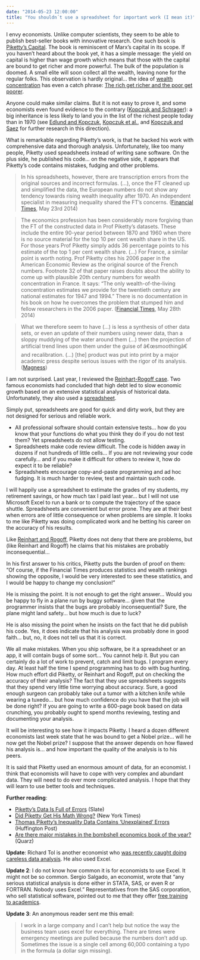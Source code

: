 ```yaml
---
date: "2014-05-23 12:00:00"
title: "You shouldn´t use a spreadsheet for important work (I mean it)"
---
```




I envy economists. Unlike computer scientists, they seem to be able to publish best-seller books with innovative research. One such book is [Piketty&rsquo;s Capital](https://www.amazon.com/Capital-Twenty-First-Century-Thomas-Piketty/dp/067443000X). The book is reminiscent of Marx&rsquo;s capital in its scope. If you haven&rsquo;t heard about the book yet, it has a simple message: the yield on capital is higher than wage growth which means that those with the capital are bound to get richer and more powerful. The bulk of the population is doomed. A small elite will soon collect all the wealth, leaving none for the regular folks. This observation is hardly original&hellip; the idea of [wealth concentration](https://en.wikipedia.org/wiki/Wealth_condensation) has even a catch phrase: [The rich get richer and the poor get poorer](https://en.wikipedia.org/wiki/The_rich_get_richer_and_the_poor_get_poorer).

Anyone could make similar claims. But it is not easy to prove it, and some economists even found evidence to the contrary ([Kopczuk and Schrager](http://www.foreignaffairs.com/articles/141431/wojciech-kopczuk-and-allison-schrager/the-inequality-illusion)): a big inheritance is less likely to land you in the list of the richest people today than in 1970 (see [Edlund and Kopczuk](http://www.nber.org/papers/w13162), [Kopczuk et al.](http://qje.oxfordjournals.org/content/125/1/91.abstract), and [Kopczuk and Saez](http://www.nber.org/papers/w10399) for further research in this direction).

What is remarkable regarding Piketty&rsquo;s work, is that he backed his work with comprehensive data and thorough analysis. Unfortunately, like too many people, Piketty used speadsheets instead of writing sane software. On the plus side, he published his code&hellip; on the negative side, it appears that Piketty&rsquo;s code contains mistakes, fudging and other problems.

> In his spreadsheets, however, there are transcription errors from the original sources and incorrect formulas. (&hellip;), once the FT cleaned up and simplified the data, the European numbers do not show any tendency towards rising wealth inequality after 1970. An independent specialist in measuring inequality shared the FT&rsquo;s concerns. ([Financial Times](https://www.ft.com/cms/s/2/e1f343ca-e281-11e3-89fd-00144feabdc0.html#ixzz32p4JiZA2), May 23rd 2014)


> The economics profession has been considerably more forgiving than the FT of the constructed data in Prof Piketty&rsquo;s datasets. These include the entire 90-year period between 1870 and 1960 when there is no source material for the top 10 per cent wealth share in the US. For those years Prof Piketty simply adds 36 percentage points to his estimate of the top 1 per cent wealth share. (&hellip;) For France, a similar point is worth noting. Prof Piketty cites his 2006 paper in the American Economic Review as the original source of the French numbers. Footnote 32 of that paper raises doubts about the ability to come up with plausible 20th century numbers for wealth concentration in France. It says: &ldquo;The only wealth-of-the-living concentration estimates we provide for the twentieth century are national estimates for 1947 and 1994.&rdquo; There is no documentation in his book on how he overcomes the problem that stumped him and fellow researchers in the 2006 paper. ([Financial Times](http://blogs.ft.com/money-supply/2014/05/28/follow-up-on-data-problems-in-capital-in-the-21st-century/), May 28th 2014)


> What we therefore seem to have (&hellip;) is less a synthesis of other data sets, or even an update of their numbers using newer data, than a sloppy muddying of the water around them (&hellip;) then the projection of artificial trend lines upon them under the guise of â€œsmoothingâ€ and recalibration. (&hellip;) [the] product was put into print by a major academic press despite serious issues with the rigor of its analysis. ([Magness](http://philmagness.com/?p=809))


I am not surprised. Last year, I reviewed the [Reinhart-Rogoff case](/lemire/blog/2013/04/23/share-your-software-early-the-reinhart-rogoff-case/). Two famous economists had concluded that high debt led to slow economic growth based on an extensive statistical analysis of historical data. Unfortunately, they also used a [spreadsheet](/lemire/blog/archives/2013/04/24/you-probably-shouldnt-use-a-spreadsheet-for-important-work/).

Simply put, spreadsheets are good for quick and dirty work, but they are not designed for serious and reliable work.

- All professional software should contain extensive tests&hellip; how do you know that your functions do what you think they do if you do not test them? Yet spreadsheets do not allow testing.
- Spreadsheets make code review difficult. The code is hidden away in dozens if not hundreds of little cells&hellip; If you are not reviewing your code carefully&hellip; and if you make it difficult for others to review it, how do expect it to be reliable?
- Spreadsheets encourage copy-and-paste programming and ad hoc fudging. It is much harder to review, test and maintain such code.


I will happily use a spreadsheet to estimate the grades of my students, my retirement savings, or how much tax I paid last year&hellip; but I will not use Microsoft Excel to run a bank or to compute the trajectory of the space shuttle. Spreadsheets are convenient but error prone. They are at their best when errors are of little consequence or when problems are simple. It looks to me like Piketty was doing complicated work and he betting his career on the accuracy of his results.

Like [Reinhart and Rogoff](http://blogs.ft.com/money-supply/2014/05/23/piketty-response-to-ft-data-concerns/), Piketty does not deny that there are problems, but (like Reinhart and Rogoff) he claims that his mistakes are probably inconsequential&hellip;

In his first answer to his critics, Piketty puts the burden of proof on them: &ldquo;Of course, if the Financial Times produces statistics and wealth rankings showing the opposite, I would be very interested to see these statistics, and I would be happy to change my conclusion!&rdquo;

He is missing the point. It is not enough to get the right answer&hellip; Would you be happy to fly in a plane run by buggy software&hellip; given that the programmer insists that the bugs are probably inconsequential? Sure, the plane might land safety&hellip; but how much is due to luck?

He is also missing the point when he insists on the fact that he did publish his code. Yes, it does indicate that his analysis was probably done in good faith&hellip; but, no, it does not tell us that it is correct.

We all make mistakes. When you ship software, be it a spreadsheet or an app, it will contain bugs of some sort&hellip; You cannot help it. But you can certainly do a lot of work to prevent, catch and limit bugs. I program every day. At least half the time I spend programming has to do with bug hunting. How much effort did Piketty, or Reinhart and Rogoff, put on checking the accuracy of their analysis? The fact that they use spreadsheets suggests that they spend very little time worrying about accuracy. Sure, a good enough surgeon can probably take out a tumor with a kitchen knife while wearing a tuxedo&hellip; but how much confidence do you have that the job will be done right? If you are going to write a 600-page book based on data crunching, you probably ought to spend months reviewing, testing and documenting your analysis.

It will be interesting to see how it impacts Piketty. I heard a dozen different economists last week state that he was bound to get a Nobel prize&hellip; will he now get the Nobel prize? I suppose that the answer depends on how flawed his analysis is&hellip; and how important the quality of the analysis is to his peers.

It is said that Piketty used an enormous amount of data, for an economist. I think that economists will have to cope with very complex and abundant data. They will need to do ever more complicated analysis. I hope that they will learn to use better tools and techniques.

__Further reading__:

- [Piketty&rsquo;s Data Is Full of Errors](http://www.slate.com/blogs/moneybox/2014/05/23/financial_times_on_piketty_his_data_is_wrong.html) (Slate)
- [Did Piketty Get His Math Wrong?](http://www.nytimes.com/2014/05/24/upshot/did-piketty-get-his-math-wrong.html?_r=0) (New York Times)
- [Thomas Piketty&rsquo;s Inequality Data Contains &lsquo;Unexplained&rsquo; Errors](http://www.huffingtonpost.com/2014/05/23/piketty-data-flaw_n_5380947.html) (Huffington Post)
- [Are there major mistakes in the bombshell economics book of the year?](http://qz.com/213081/are-there-major-mistakes-in-the-bombshell-economics-book-of-the-year/) (Quarz)


__Update__: Richard Tol is another economist who [was recently caught doing careless data analysis](http://andrewgelman.com/2014/05/27/whole-fleet-gremlins-looking-carefully-richard-tols-twice-corrected-paper-economic-effects-climate-change/). He also used Excel.

__Update 2__: I do not know how common it is for economists to use Excel. It might not be so common. Sergio Salgado, an economist, wrote that &ldquo;any serious statistical analysis is done either in STATA, SAS, or even R or FORTRAN. Nobody uses Excel.&rdquo; Representatives from the SAS corporation, who sell statistical software, pointed out to me that they offer [free training to academics](http://www.sas.com/en_us/offers/14q1/122983-sas-analytics-u/overview.html).

__Update 3__: An anonymous reader sent me this email:

> I work in a large company and I can&rsquo;t help but notice the way the business team uses excel for everything. There are times were emergency meetings are pulled because the numbers don&rsquo;t add up. Sometimes the issue is a single cell among 60,000 containing a typo in the formula (a dollar sign missing).


